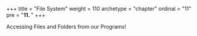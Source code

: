 +++
title = "File System"
weight = 110
archetype = "chapter"
ordinal = "11"
pre = "<b>11. </b>"
+++


Accessing Files and Folders from our Programs!

<!-- TODO Update Java Tutorial to match Python? -->

<!-- TODO Fix Tutorial File Handling - untar from source each time? -->